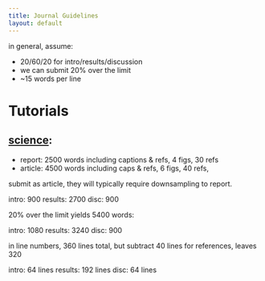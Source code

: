 ```yaml
---
title: Journal Guidelines
layout: default
---
```


in general, assume:

- 20/60/20 for intro/results/discussion
- we can submit 20% over the limit
- ~15 words per line

# Tutorials

## [science](http://www.sciencemag.org/authors/science-information-authors):

- report: 2500 words including captions & refs, 4 figs, 30 refs
- article: 4500 words including caps & refs, 6 figs, 40 refs, 

submit as article, they will typically require downsampling to report.

intro: 900
results: 2700
disc: 900

20% over the limit yields 5400 words:

intro: 1080
results: 3240
disc: 900

in line numbers, 360 lines total, but subtract 40 lines for references, leaves 320

intro: 64 lines
results: 192 lines
disc: 64 lines

